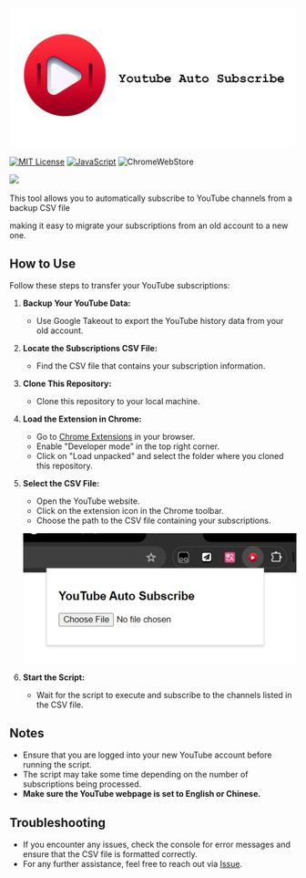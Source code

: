![logo](./assets/readme.png)

[![MIT License](https://img.shields.io/badge/license-MIT-blue.svg?style=flat-square)](LICENSE) [![JavaScript](https://img.shields.io/badge/JavaScript-yellow?style=flat-square&logo=JavaScript&logoColor=white)](https://www.javascript.com/) ![ChromeWebStore](https://img.shields.io/badge/ChromeWebStore-red?style=flat-square&logo=ChromeWebStore&logoColor=white)

[![](https://img.shields.io/badge/Youtube-pink?style=flat-square&logo=YouTube&logoColor=white)](https://youtube.com)

This tool allows you to automatically subscribe to YouTube channels from a backup CSV file

making it easy to migrate your subscriptions from an old account to a new one.

## How to Use

Follow these steps to transfer your YouTube subscriptions:

1. **Backup Your YouTube Data:**

   - Use Google Takeout to export the YouTube history data from your old account.

2. **Locate the Subscriptions CSV File:**

   - Find the CSV file that contains your subscription information.

3. **Clone This Repository:**

   - Clone this repository to your local machine.

4. **Load the Extension in Chrome:**

   - Go to [Chrome Extensions](chrome://extensions/)  in your browser.
   - Enable "Developer mode" in the top right corner.
   - Click on "Load unpacked" and select the folder where you cloned this repository.

5. **Select the CSV File:**

   - Open the YouTube website.
   - Click on the extension icon in the Chrome toolbar.
   - Choose the path to the CSV file containing your subscriptions.

   ![choose](./assets/chooseFile.png)

6. **Start the Script:**
   - Wait for the script to execute and subscribe to the channels listed in the CSV file.

## Notes

- Ensure that you are logged into your new YouTube account before running the script.
- The script may take some time depending on the number of subscriptions being processed.
- **Make sure the YouTube webpage is set to English or Chinese.**

## Troubleshooting

- If you encounter any issues, check the console for error messages and ensure that the CSV file is formatted correctly.
- For any further assistance, feel free to reach out via [Issue](https://github.com/looechao/YoutubeAutoSubscribe/issues).
